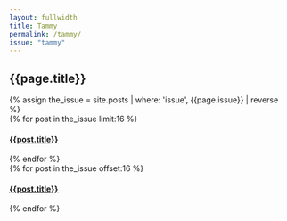 ```yaml
---
layout: fullwidth
title: Tammy
permalink: /tammy/
issue: "tammy"
---
```

<div class="page">
<h2 class="center">{{page.title}}</h2>
{% assign the_issue = site.posts | where: 'issue', {{page.issue}} | reverse %} 
<div class="col-half">
{% for post in the_issue limit:16 %} 
<h4><a href=' {{post.url}} '>{{post.title}}</a></h4>
{% endfor %}
</div>
<div class="col-half">
{% for post in the_issue offset:16 %} 
<h4><a href=' {{post.url}} '>{{post.title}}</a></h4>
{% endfor %}
</div>
<div class="clearfix"></div>
</div>